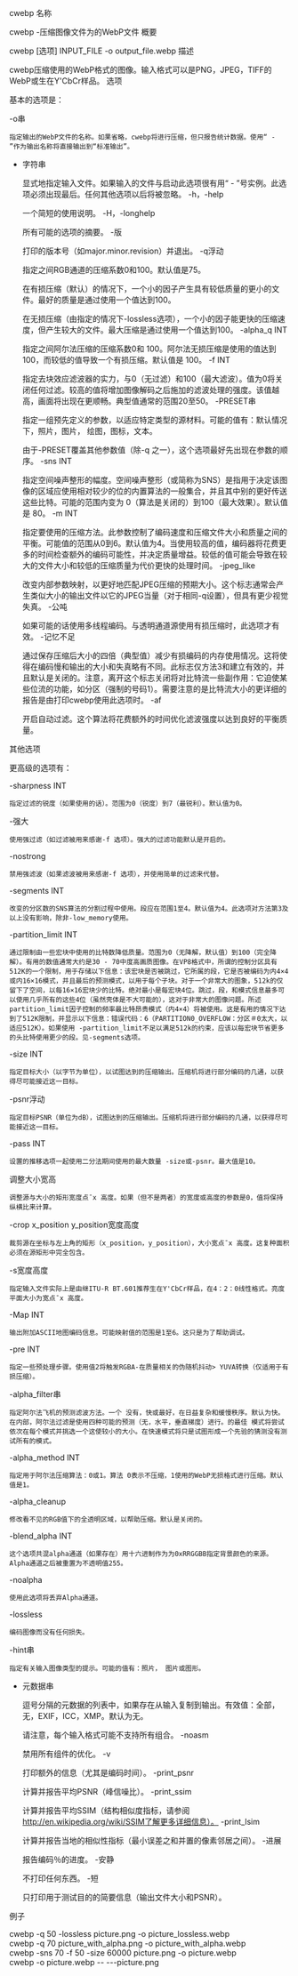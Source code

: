 cwebp
名称

cwebp -压缩图像文件为的WebP文件
概要

cwebp [选项] INPUT_FILE -o output_file.webp
描述

cwebp压缩使用的WebP格式的图像。输入格式可以是PNG，JPEG，TIFF的WebP或生在Y'CbCr样品。
选项

基本的选项是：

-o串

    指定输出的WebP文件的名称。如果省略，cwebp将进行压缩，但只报告统计数据。使用“ - ”作为输出名称将直接输出到“标准输出”。
- 字符串

    显式地指定输入文件。如果输入的文件与启动此选项很有用“ - ”号实例。此选项必须出现最后。任何其他选项以后将被忽略。
-h，-help

    一个简短的使用说明。
-H，-longhelp

    所有可能的选项的摘要。
-版

    打印的版本号（如major.minor.revision）并退出。
-q浮动

    指定之间RGB通道的压缩系数0和100。默认值是75。

    在有损压缩（默认）的情况下，一个小的因子产生具有较低质量的更小的文件。最好的质量是通过使用一个值达到100。

    在无损压缩（由指定的情况下-lossless选项），一个小的因子能更快的压缩速度，但产生较大的文件。最大压缩是通过使用一个值达到100。
-alpha_q INT

    指定之间阿尔法压缩的压缩系数0和 100。阿尔法无损压缩是使用的值达到100，而较低的值导致一个有损压缩。默认值是 100。
-f INT

    指定去块效应滤波器的实力，与0（无过滤）和100（最大滤波）。值为0将关闭任何过滤。较高的值将增加图像解码之后施加的滤波处理的强度。该值越高，画面将出现在更顺畅。典型值通常的范围20至50。
-PRESET串

    指定一组预先定义的参数，以适应特定类型的源材料。可能的值有：默认情况下，照片，图片， 绘图，图标，文本。

    由于-PRESET覆盖其他参数值（除-q 之一），这个选项最好先出现在参数的顺序。
-sns INT

    指定空间噪声整形的幅度。空间噪声整形（或简称为SNS）是指用于决定该图像的区域应使用相对较少的位的内置算法的一般集合，并且其中别的更好传送这些比特。可能的范围内变为 0（算法是关闭的）到100（最大效果）。默认值是 80。
-m INT

    指定要使用的压缩方法。此参数控制了编码速度和压缩文件大小和质量之间的平衡。可能值的范围从0到6。默认值为4。当使用较高的值，编码器将花费更多的时间检查额外的编码可能性，并决定质量增益。较低的值可能会导致在较大的文件大小和较低的压缩质量为代价更快的处理时间。
-jpeg_like

    改变内部参数映射，以更好地匹配JPEG压缩的预期大小。这个标志通常会产生类似大小的输出文件以它的JPEG当量（对于相同-q设置），但具有更少视觉失真。
-公吨

    如果可能的话使用多线程编码。与透明通道源使用有损压缩时，此选项才有效。
-记忆不足

    通过保存压缩后大小的四倍（典型值）减少有损编码的内存使用情况。这将使得在编码慢和输出的大小和失真略有不同。此标志仅方法3和建立有效的，并且默认是关闭的。注意，离开这个标志关闭将对比特流一些副作用：它迫使某些位流的功能，如分区（强制的号码1）。需要注意的是比特流大小的更详细的报告是由打印cwebp使用此选项时。
-af

    开启自动过滤。这个算法将花费额外的时间优化滤波强度以达到良好的平衡质量。

其他选项

更高级的选项有：

-sharpness INT

    指定过滤的锐度（如果使用的话）。范围为0（锐度）到7（最锐利）。默认值为0。
-强大

    使用强过滤（如过滤被用来感谢-f 选项）。强大的过滤功能默认是开启的。
-nostrong

    禁用强滤波（如果滤波被用来感谢-f 选项），并使用简单的过滤来代替。
-segments INT

    改变的分区数的SNS算法的分割过程中使用。段应在范围1至4。默认值为4。此选项对方法第3及以上没有影响，除非-low_memory使用。
-partition_limit INT

    通过限制由一些宏块中使用的比特数降低质量。范围为0（无降解，默认值）到100（完全降解）。有用的数值通常大约是30 - 70中度高画质图像。在VP8格式中，所谓的控制分区具有512K的一个限制，用于存储以下信息：该宏块是否被跳过，它所属的段，它是否被编码为内4×4或内16×16模式，并且最后的预测模式，以用于每个子块。对于一个非常大的图象，512k的仅留下了空间，以每16×16宏块少的比特。绝对最小是每宏块4位。跳过，段，和模式信息最多可以使用几乎所有的这些4位（虽然壳体是不大可能的），这对于非常大的图像问题。所述partition_limit因子控制的频率最比特昂贵模式（内4×4）将被使用。这是有用的情况下达到了512K限制，并显示以下信息：错误代码：6（PARTITION0_OVERFLOW：分区＃0太大，以适应512K）。如果使用 -partition_limit不足以满足512k的约束，应该以每宏块节省更多的头比特使用更少的段。见-segments选项。
-size INT

    指定目标大小（以字节为单位），以试图达到的压缩输出。压缩机将进行部分编码的几通，以获得尽可能接近这一目标。
-psnr浮动

    指定目标PSNR（单位为dB），试图达到的压缩输出。压缩机将进行部分编码的几通，以获得尽可能接近这一目标。
-pass INT

    设置的推移选项一起使用二分法期间使用的最大数量 -size或-psnr。最大值是10。
调整大小宽高

    调整源与大小的矩形宽度点¯x 高度。如果（但不是两者）的宽度或高度的参数是0，值将保持纵横比来计算。
-crop x_position y_position宽度高度

    裁剪源在坐标与左上角的矩形（x_position，y_position），大小宽点¯x 高度。这复种面积必须在源矩形中完全包含。
-s宽度高度

    指定输入文件实际上是由继ITU-R BT.601推荐生在Y'CbCr样品，在4：2：0线性格式。亮度平面大小为宽点¯x 高度。
-Map INT

    输出附加ASCII地图编码信息。可能映射值的范围是1至6。这只是为了帮助调试。
-pre INT

    指定一些预处理步骤。使用值2将触发RGBA-在质量相关的伪随机抖动> YUVA转换（仅适用于有损压缩）。
-alpha_filter串

    指定阿尔法飞机的预测滤波方法。一个 没有，快或最好，在日益复杂和缓慢秩序。默认为快。在内部，阿尔法过滤是使用四种可能的预测（无，水平，垂直梯度）进行。的最佳 模式将尝试依次在每个模式并挑选一个这使较小的大小。在快速模式将只是试图形成一个先验的猜测没有测试所有的模式。
-alpha_method INT

    指定用于阿尔法压缩算法：0或1。算法 0表示不压缩，1使用的WebP无损格式进行压缩。默认值是1。
-alpha_cleanup

    修改看不见的RGB值下的全透明区域，以帮助压缩。默认是关闭的。
-blend_alpha INT

    这个选项共混alpha通道（如果存在）用十六进制作为为0xRRGGBB指定背景颜色的来源。Alpha通道之后被重置为不透明值255。
-noalpha

    使用此选项将丢弃Alpha通道。
-lossless

    编码图像而没有任何损失。
-hint串

    指定有关输入图像类型的提示。可能的值有：照片， 图片或图形。
- 元数据串

    逗号分隔的元数据的列表中，如果存在从输入复制到输出。有效值：全部，无，EXIF，ICC，XMP。默认为无。

    请注意，每个输入格式可能不支持所有组合。
-noasm

    禁用所有组件的优化。
-v

    打印额外的信息（尤其是编码时间）。
-print_psnr

    计算并报告平均PSNR（峰信噪比）。
-print_ssim

    计算并报告平均SSIM（结构相似度指标，请参阅 http://en.wikipedia.org/wiki/SSIM了解更多详细信息）。
-print_lsim

    计算并报告当地的相似性指标（最小误差之和并置的像素邻居之间）。
-进展

    报告编码％的进度。
-安静

    不打印任何东西。
-短

    只打印用于测试目的的简要信息（输出文件大小和PSNR）。

例子

cwebp -q 50 -lossless picture.png -o picture_lossless.webp<br>
cwebp -q 70 picture_with_alpha.png -o picture_with_alpha.webp<br>
cwebp -sns 70 -f 50 -size 60000 picture.png -o picture.webp<br>
cwebp -o picture.webp -- ---picture.png


